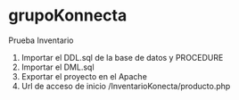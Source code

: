# grupoKonnecta
Prueba Inventario


1. Importar el DDL.sql de la base de datos y PROCEDURE
2. Importar el DML.sql
3. Exportar el proyecto en el Apache
4. Url de acceso de inicio /InventarioKonecta/producto.php
